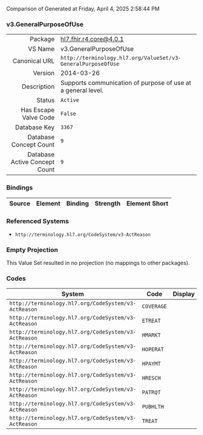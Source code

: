 Comparison of 
Generated at Friday, April 4, 2025 2:58:44 PM

### v3.GeneralPurposeOfUse

|      |     |
| ---: | --- |
| Package | hl7.fhir.r4.core@4.0.1 |
| VS Name | v3.GeneralPurposeOfUse |
| Canonical URL | `http://terminology.hl7.org/ValueSet/v3-GeneralPurposeOfUse` |
| Version | 2014-03-26 |
| Description | Supports communication of purpose of use at a general level. |
| Status | `Active` |
| Has Escape Valve Code | `False` |
| Database Key | `3367` |
| Database Concept Count | `9` |
| Database Active Concept Count | `9` |
### Bindings

| Source | Element | Binding | Strength | Element Short |
| ------ | ------- | ------- | -------- | ------------- |

### Referenced Systems

* `http://terminology.hl7.org/CodeSystem/v3-ActReason`
### Empty Projection

This Value Set resulted in no projection (no mappings to other packages).

### Codes

| System | Code | Display |
| ------ | ---- | ------- |
| `http://terminology.hl7.org/CodeSystem/v3-ActReason` | `COVERAGE` |  |
| `http://terminology.hl7.org/CodeSystem/v3-ActReason` | `ETREAT` |  |
| `http://terminology.hl7.org/CodeSystem/v3-ActReason` | `HMARKT` |  |
| `http://terminology.hl7.org/CodeSystem/v3-ActReason` | `HOPERAT` |  |
| `http://terminology.hl7.org/CodeSystem/v3-ActReason` | `HPAYMT` |  |
| `http://terminology.hl7.org/CodeSystem/v3-ActReason` | `HRESCH` |  |
| `http://terminology.hl7.org/CodeSystem/v3-ActReason` | `PATRQT` |  |
| `http://terminology.hl7.org/CodeSystem/v3-ActReason` | `PUBHLTH` |  |
| `http://terminology.hl7.org/CodeSystem/v3-ActReason` | `TREAT` |  |
